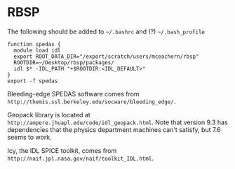 # RBSP

The following should be added to `~/.bashrc` and (?) `~/.bash_profile`

    function spedas {
      module load idl
      export ROOT_DATA_DIR="/export/scratch/users/mceachern/rbsp"
      ROOTDIR=~/Desktop/rbsp/packages/
      idl $* -IDL_PATH "+$ROOTDIR:<IDL_DEFAULT>"
    }
    export -f spedas

Bleeding-edge SPEDAS software comes from `http://themis.ssl.berkeley.edu/socware/bleeding_edge/`. 

Geopack library is located at `http://ampere.jhuapl.edu/code/idl_geopack.html`. Note that version 9.3 has dependencies that the physics department machines can't satisfy, but 7.6 seems to work. 

Icy, the IDL SPICE toolkit, comes from `http://naif.jpl.nasa.gov/naif/toolkit_IDL.html`. 

